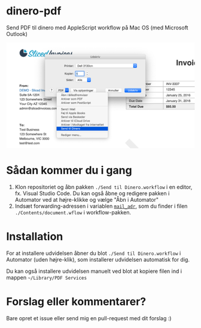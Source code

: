 # dinero-pdf
Send PDF til dinero med AppleScript workflow på Mac OS (med Microsoft Outlook)

![Eksempel](https://github.com/larsbaunwall/dinero-pdf/raw/master/img/example.png)

# Sådan kommer du i gang
1. Klon repositoriet og åbn pakken `./Send til Dinero.workflow` i en editor, fx. Visual Studio Code. Du kan også åbne og redigere pakken i Automator ved at højre-klikke og vælge "Åbn i Automator"
2. Indsæt forwarding-adressen i variablen [`mail_adr`](https://github.com/larsbaunwall/dinero-pdf/blob/3ceef1b58926152f2a7c6bebc09bd295a3491ec7/Send%20til%20Dinero.workflow/Contents/document.wflow#L60), som du finder i filen `./Contents/document.wflow` i workflow-pakken.

# Installation
For at installere udvidelsen åbner du blot `./Send til Dinero.workflow` i Automator (uden højre-klik), som installerer udvidelsen automatisk for dig.

Du kan også installere udvidelsen manuelt ved blot at kopiere filen ind i mappen `~/Library/PDF Services`

# Forslag eller kommentarer?

Bare opret et issue eller send mig en pull-request med dit forslag :)
